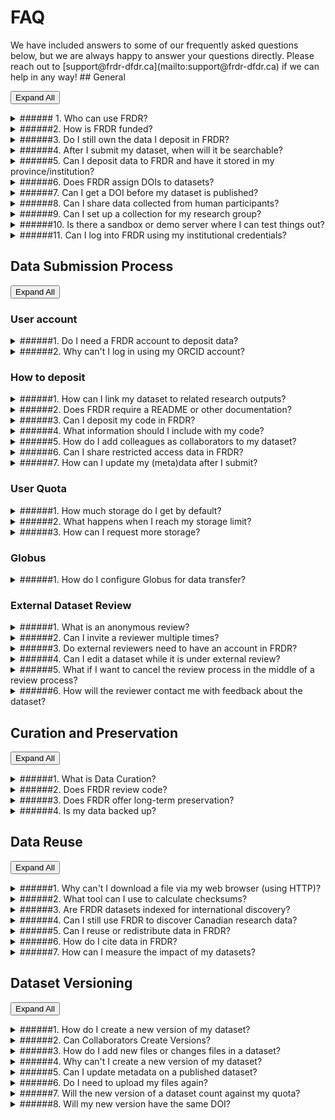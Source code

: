 <h1>FAQ</h1>
We have included answers to some of our frequently asked questions below, but we are always happy to answer your questions directly. Please reach out to [support@frdr-dfdr.ca](mailto:support@frdr-dfdr.ca) if we can help in any way!
## General

<button type="button" class="btn btn-sm expand-all-btn p-0 float-right">Expand All</button>

<details markdown="block">
<summary markdown="block">
###### 1. Who can use FRDR?
</summary>
Anyone may use FRDR to search for and download datasets.

Principal Investigators (PIs) from any research discipline, and their sponsored designates, may submit content to FRDR. PIs must be a faculty member, librarian, or community-based researcher at an institution or organization eligible to receive Tri-Agency funding, including Indigenous not-for-profit organizations eligible for funding from the Social Sciences and Humanities Research Council (SSHRC). PIs can sponsor designates to submit content on their behalf, including graduate and undergraduate students, data managers, non-research staff, external collaborators, postdoctoral fellows, and research assistants. Requests for deposit from other types of Canadian researchers (e.g. researchers affiliated with government or NGOs) who are not sponsored by a PI will be considered on a case-by-case basis.

Please refer to the [Data Submission Policy](/policies/en/data_submission/)  for more information.
</details>

<details markdown="block">
<summary markdown="block">
######2. How is FRDR funded?
</summary>

FRDR is funded by the Digital Research Alliance of Canada, a national not-for-profit funded by Innovation, Science, and Economic Development Canada with a mandate to support Digital Research Infrastructure activities nationally.
</details>

<details markdown="block">
<summary markdown="block">
######3. Do I still own the data I deposit in FRDR?
</summary>

Yes, you do. FRDR does not own the data you choose to publish in the repository. When you decide to deposit data within FRDR,  you grant FRDR permission to steward the copy of the data that was deposited in the repository, and you retain your ownership rights.  Please see our Data Submission Policy, [section 6.0 Rights and Ownership](/policies/en/data_submission/#60-rights-and-ownership) for further information.
</details>

<details markdown="block">
<summary markdown="block">
######4. After I submit my dataset, when will it be searchable?
</summary>

After you submit your dataset, it will go through our internal review, or curation process. This typically takes 2-5 business days. Once approved for publication, your DOI will be registered with DataCite and your data will be indexed for discovery, unless you have selected an embargo to delay discovery. 
</details>

<details markdown="block">
<summary markdown="block">
######5. Can I deposit data to FRDR and have it stored in my province/institution?
</summary>

Yes, a design feature of FRDR is that data storage locations can be “federated.” An institution can apply to host a storage group that will be added to FRDR. The institution does not need to be running FRDR, just a Globus endpoint. If you are a representative of an institution and would like to apply to host a storage group, please contact [support@frdr-dfdr.ca](mailto:support@frdr-dfdr.ca).
</details>

<details markdown="block">
<summary markdown="block">
######6. Does FRDR assign DOIs to datasets?
</summary>

Yes! Each dataset in FRDR is assigned a unique digital object identifier (DOI), which can be used to cite the data. The DOI will be registered with [DataCite](https://datacite.org/) when the dataset is published. 
</details>

<details markdown="block">
<summary markdown="block">
######7. Can I get a DOI before my dataset is published?
</summary>

As soon as you start a new deposit, the system will assign a DOI to your dataset. This DOI is unique to your deposit, and it will not change. You are welcome to share the DOI ahead of data publication, e.g., if you would like to include it in an associated manuscript, however, the DOI will not resolve (or be functional) until your dataset is published. 

Your DOI is listed under the dataset title in your publication dashboard.

<a href="/docs/img/screenshots/faq/DashboardDOI.png" class="screenshot-lightbox">
    <img src="/docs/img/screenshots/faq/DashboardDOI.png" alt="Screenshot showing Publication Dashboard page with DOI listed under the dataset title" class="screenshot"/>
</a>
If you are worried that your data are not in compliance with our terms of use (e.g., if you are redistributing content you obtained from an external source, or if you have potentially sensitive content), please contact us at [support@frdr-dfdr.ca](mailto:support@frdr-dfdr.ca). We can work with you to determine whether the DOI can be shared ahead of curation (our internal review process) and dataset publication. 
</details>

<details markdown="block">
<summary markdown="block">
######8. Can I share data collected from human participants? 
</summary>

FRDR accepts data about human participants when the appropriate permissions or approvals for data publishing and sharing are in place, such as participant consent for future use of the data or Research Ethics Board approval for data sharing.

FRDR does not currently accept restricted access data. All data will be publicly available and should be properly de-identified. FRDR will ask for a copy of the approved ethics application, consent form, or other relevant documentation to confirm the appropriate permissions or approvals for data publication and sharing are in place. 

If you have questions about whether a particular dataset may be published,  please consult the Research Ethics Board of record. For data which has already been collected, the [Tri-Agency Guidance on Depositing Existing Data in Public Repositories](https://ethics.gc.ca/eng/depositing_depots.html) may be helpful.
</details>

<details markdown="block">
<summary markdown="block">
######9. Can I set up a collection for my research group?
</summary>

FRDR is happy to create a collection for your research group, your lab, or data outputs of a specific research program. Please contact [support@frdr-dfdr.ca](mailto:support@frdr-dfdr.ca) to set up a consultation. 
</details>

<details markdown="block">
<summary markdown="block">
######10. Is there a sandbox or demo server where I can test things out?
</summary>

A [demo version](https://demo.frdr-dfdr.ca/repo/?locale=en) of the FRDR site is available for training and testing purposes. You are welcome to use this to walk through or demonstrate the submission process. No account is required to start a new deposit on the demo site, however, new deposits submitted on this server are not monitored by our staff, and will not be published. If you need us to publish your test deposit, please contact us at [support@frdr-dfdr.ca](mailto:support@frdr-dfdr.ca).

As much as possible, the demo will be kept up-to-date with the latest version of the FRDR platform. Please note that all data deposited into the demo will be considered "test" data and will only be available temporarily.
</details>

<details markdown="block">
<summary markdown="block">
######11. Can I log into FRDR using my institutional credentials?
</summary>

<b>Researchers:</b> When you first try to log in to FRDR you will end up at the Globus login page. If you find your institution in the dropdown list, you may be able to log in to FRDR using your home institution credentials.  If this does not work, your institution may not be releasing all of the information necessary - in which case you may be able to log into your ORCID account first using your home institution credentials, and then log into FRDR using ORCID.

<b>Institutional Identity Management Staff:</b> If you want to get direct institutional to Globus (and hence FRDR) working for your researchers, you will need to work with CANARIE to get your institution listed on the <a href="https://www.canarie.ca/identity/caf/participants/">CAF Participants</a> list with participation in the "Research and Scholarship Entity Category" checked. Without the R&S checkmark, log in to Globus will not work. You can start the process of getting your institution into this category by following the instructions on the <a href="https://www.canarie.ca/identity/fim/entity-categories/">Entity Categories</a> page. Click on the link "Join the R&S Entity Category".

</details>

## Data Submission Process

<button type="button" class="btn btn-sm expand-all-btn p-0 float-right">Expand All</button>

### User account

<details markdown="block">
<summary markdown="block">
######1. Do I need a FRDR account to deposit data?
</summary>

FRDR does require you to create an account before you can deposit data. You can [sign up](/repo/PublishDashboard) using your Institutional ID, Federation ID, ORCID, or a Globus ID. The first time you log into FRDR, you will be asked to provide information about your department (optional), your role within your organization, and your faculty Sponsor (if applicable). This will help us to verify that you are eligible to deposit in FRDR. Please refer to the [Before Depositing](before_depositing.md) for more information.
</details>

<details markdown="block">
<summary markdown="block">
######2. Why can't I log in using my ORCID account?
</summary>

An Adblocker Addon / Plugin may be blocking the ORCID or Globus website. The Adblocker either causes an error or it gets stuck logging in.

To confirm this is the issue, try disabling your Adblocker before logging in. To disable: click on your Adblocker icon in the top right corner of your browser then turn it off. Then try logging into FRDR with your ORCID account.If you are able to log in after disabling your Adblocker you will need to add Adblocker exceptions / whitelist to the following websites:

* [globus.org](https://www.globus.org/)
* [orcid.org](https://orcid.org/)
* [globusid.org](https://globusid.org/)
</details>

### How to deposit

<details markdown="block">
<summary markdown="block">
######1. How can I link my dataset to related research outputs?
</summary>

You can link your FRDR dataset to related publications, datasets, code, models, or other research output via the “Related Identifier” metadata element on the “Recommended Metadata” screen of the submission interface. Please use a DOI or another unique identifier or URL. For more information see the [Recommended Metadata](describing_your_data.md#recommended-metadata) section of the Describing your Data guide. We also recommend including your dataset DOI in any related publication (in the references section or a data availability statement).

To add links to related research outputs after your dataset has been submitted, please contact [support@frdr-dfdr.ca](mailto:support@frdr-dfdr.ca).
</details>

<details markdown="block">
<summary markdown="block">
######2. Does FRDR require a README or other documentation?
</summary>

Documentation will provide context for your data, and we strongly recommend that you include a README, acodebook or other documentation to ensure your data can be understood and interpreted correctly over time!

For further guidance and a README template, please see [Documenting Your Submission](preparing_your_data.md#documenting-your-submission). Our curation team is also happy to work with you to create documentation for your dataset. Please reach out to [support@frdr-dfdr.ca](mailto:support@frdr-dfdr.ca) if you would like assistance. 
</details>

<details markdown="block">
<summary markdown="block">
######3. Can I deposit my code in FRDR?
</summary>

You are welcome to include code or scripts you used to process or analyze your data alongside that data in FRDR, however, you may wish to use a repository that is purpose built for code and software with version control and software-appropriate license options. Depending on your use case (e.g., if you are still actively developing your code), platform like GitHub, GitLab or Bitbucket may be more appropriate.

If you would like a DOI for your software, code can be pushed from GitHub to Zenodo. Information about that process is available in [GitHub docs](https://docs.github.com/en/repositories/archiving-a-github-repository/referencing-and-citing-content). Once a GitHub repository is hooked to Zenodo, new releases in GitHub will automatically trigger a new version in Zenodo. Most publicly available repositories can also be pushed to the Software Heritage Archive, which will provide you with a unique identifier called a SWHID that you can use to cite specific versions of your code. See their webpage “[Save and Reference Research Software](https://www.softwareheritage.org/save-and-reference-research-software/)” for more details.

You can use the “Related Identifier” metadata element in FRDR to link from your dataset to your code, model, software, or other research outputs where they are published. If you are questioning whether to include code or software with your data in FRDR, you are welcome to reach out to [support@frdr-dfdr.ca](mailto:support@frdr-dfdr.ca).
</details>

<details markdown="block">
<summary markdown="block">
######4. What information should I include with my code?
</summary>

Code that is self-describing or well commented may remain more useful over time. Comments should be concise and clear and describe the intention of the line(s) of code that follow, OR the code itself may be expressive (can be understood by humans and machines). If you are depositing code or script files in FRDR, please consider including the following information:

* Header information such as author, version number, filename, license, sources the code was derived from
* Information about the function or purpose of the code
* Information about how to run the code, the required input and expected output. If there are multiple script files, the order in which they are run should be clear.
* A list of required software packages and dependencies
* Information about the environment in which the code was developed and/or can be run

You may add this information to your README file, a requirements.txt file, and/or include it as header information or comments directly in your code files.
</details>

<details markdown="block">
<summary markdown="block">
######5. How do I add colleagues as collaborators to my dataset?
</summary>

You can add collaborators to your “In Progress” submissions. To do so, enter the email associated with their FRDR account on the “Collaborator” tab of the submission interface, and assign them permission to edit metadata, to add or remove data files, and/or to submit the dataset, then click “Invite”. 

An email invitation will be sent to your collaborator. Once they have accepted your invitation, the dataset will also appear in their publication dashboard, and they will have permission to view or edit the dataset based on what you selected. You can update collaborator permissions, or remove collaborators at any time. 

Note: Collaborators must have an account in FRDR. If you wish to share data with a journal editor, international colleague, or someone who cannot create a FRDR account, please use the “External Review” option. External reviewers will have permission to view data files and a subset of your metadata, but cannot make changes.
</details>

<details markdown="block">
<summary markdown="block">
######6. Can I share restricted access data in FRDR?
</summary>

FRDR allows temporary embargoes to protect data from download, however, at this time, all data in FRDR will eventually be made publicly available. Please only deposit data that you collected or generated, or that you have permission to share or redistribute. Please remove any identifying information or other sensitive content before you upload files into the repository, and review any consent forms, research contracts, data sharing agreements, etc. that you may have signed or asked study participants to sign. 

Please see our [Terms of Use](/policies/en/terms_of_use/), specifically section 3.0 Submitter Responsibilities for further information.
</details>

<details markdown="block">
<summary markdown="block">
######7. How can I update my (meta)data after I submit?
</summary>

Once your dataset is published, it is part of the scholarly record, and our curation team will need to assist with any changes. We can update metadata or add links to related research outputs on your behalf, and we will work with you to ensure that any changes made to the  data file set are transparent. To request changes, please send an email to [support@frdr-dfdr.ca](mailto:support@frdr-dfdr.ca).
</details>

### User Quota

<details markdown="block">
<summary markdown="block">
######1. How much storage do I get by default?
</summary>

You will have access to 1 TB of curated storage by default. If you think you will need additional storage, please contact [support@frdr-dfdr.ca](mailto:support@frdr-dfdr.ca).

_NOTE: File sizes are computed using SI units, where 1000 B equals 1 kB, 1000 kB equals 1 MB, and so forth._
</details>

<details markdown="block">
<summary markdown="block">
######2. What happens when I reach my storage limit?
</summary>

When a user reaches their quota in a collection, the following will happen:

* All items that they have permission to deposit to in this collection will have their Globus permissions changed to remove their write access (including their own in progress items, and items on which they are a collaborator).
* All incoming Globus transfers to items in this collection for this user will be paused.
* HTTPS file upload will be disabled for items in this collection for this user, although any uploads that are currently in progress will not be interrupted.
* An email may be sent to the user and to the curators (as defined in the quota policy), explaining that the user has reached their quota and also showing the total amount of collection quota remaining.
</details>

<details markdown="block">
<summary markdown="block">
######3. How can I request more storage?
</summary>

If you have reached your quota limit, or believe an extension on quota is required for a collection, please contact [support@frdr-dfdr.ca](mailto:support@frdr-dfdr.ca).
</details>

### Globus

<details markdown="block">
<summary markdown="block">
######1. How do I configure Globus for data transfer?
</summary>

To transfer the data from your personal computer, you will need to install and configure Globus on your personal computer. You will be asked to select which directories on your personal computer Globus can access. By default Globus will have access to your home directory, but we strongly recommend creating a folder to use as your working directory (e.g., FRDR or FRDR-submissions) and only giving Globus permission to read and write into that directory. Globus will be able to access that folder, and any subdirectories you create within it. 

To configure Globus: 

1. Right click on the Globus icon and select ‘Options’ (PC) or ‘Preferences’ (Mac). 
2. Select ‘Access’ and choose which files or folders will be accessible to Globus for file transferring (downloading and uploading).  
3. You can add or remove directories using the + and - symbols. 
4. You can give Globus permission to access multiple directories, including an external hard drive, and you can switch between the directories depending on the requirement. For instance, if you want to switch to your external hard drive to download a large size dataset.
5. Click ‘Save’.  Any changes you make are not made permanent until you press the "Save" button.
</details>

### External Dataset Review

<details markdown="block">
<summary markdown="block">
######1. What is an anonymous review?
</summary>

In an anonymous review, identifying information about you will not be shared with peer-reviewers. 

FRDR will automatically mask certain metadata fields, such as author names and author affiliations, and you will have the option to hide other fields that may be identifying, such as funder award number, usage notes, and contributor fields. It is your responsibility  to ensure that you have not included identifying information in your data files or README. We recommend including your manuscript title and number in the anonymous review invitation.  

</details>

<details markdown="block">
<summary markdown="block">
######2. Can I invite a reviewer multiple times?
</summary>

Yes, you can send a reviewer multiple invitations to review your dataset as long as they have not rejected an invitation to review. If an invitation was prematurely rejected, or rejected by mistake, and you need to send another invitation, please <a href="/repo/contactus">contact us</a> for assistance.
</details>

<details markdown="block">
<summary markdown="block">
######3. Do external reviewers need to have an account in FRDR?
</summary>

If you have opted to use the “private for peer-review” feature in FRDR, you will have the opportunity to add external reviewers. External reviewers will have access to your dataset before it is publicly available. These reviewers do not need to create accounts in FRDR, rather, they will have a special link that allows them to view your data files and a portion of your metadata record.
</details>

<details markdown="block">
<summary markdown="block">
######4. Can I edit a dataset while it is under external review?
</summary>

Your dataset can be edited while it is under external review, however, you will need to work with a member of our curation team to implement changes. To request changes to the metadata record or the data files, please log in. Your datasets in review will be listed in the “Under Embargo” tab on your FRDR publication dashboard. Click the “Revise” button next to the dataset title. From there, you can initiate modifications to the embargo, metadata, and files as needed. If you wish to provide additional notes to the curator, you have the option to do so. Once you have submitted the form, your request will be sent to the curation team with the details of what needs to be changed.
</details>

<details markdown="block">
<summary markdown="block">
######5. What if I want to cancel the review process in the middle of a review process?
</summary>

You can terminate the review process at any time. To do so, please log in and find your dataset listed in the “Under Embargo” tab of your publication dashboard. Where “current reviewers” are listed, click on the ‘Remove’ option next to the reviewer’s contact details. The reviewer will lose access to the dataset. You will have the option to send an email notification to the reviewer to let them know the review request has been suspended.
</details>

<details markdown="block">
<summary markdown="block">
######6. How will the reviewer contact me with feedback about the dataset?
</summary>

Reviewers will not have access to your contact information within FRDR. Instead, we encourage reviewers and submitters to establish a separate communication channel outside of the FRDR platform for exchanging feedback. This way, reviewers can reach out to you directly if needed. Please note that for anonymous reviews, identifying information will not be available to the reviewers within the FRDR platform, and you should share feedback directly with the journal editor. 
</details>

## Curation and Preservation

<button type="button" class="btn btn-sm expand-all-btn p-0 float-right">Expand All</button>

<details markdown="block">
<summary markdown="block">
######1. What is Data Curation?
</summary>

Data curation is the active management of research data as it is created, maintained, used, archived, shared, and reused. It is an iterative process that adds value to scholarship by optimizing datasets for current use, as well as future discovery and reuse.

Your dataset will be reviewed by a member of the FRDR curation team ahead of publication to help ensure compliance with FRDR terms of use, and to improve the findability, accessibility, and reusability of your dataset. Curators may:

* Work with you to create documentation and metadata to explain and contextualize your data
* Augment metadata to increase discoverability
* Help select an appropriate license for your dataset
* Recommend formats appropriate for short and long-term accessibility
* Perform quality assurance through metadata inspection, file audit, and code review
* Link datasets to related research outputs (e.g., associated research papers or code) and grant information

For further information, please see our guidance on [preparing your data](preparing_your_data.md) for deposit. If you have questions about the curation process, or would like to consult with a curator ahead of data deposit, please contact us at [support@frdr-dfdr.ca](mailto:support@frdr-dfdr.ca).
</details>

<details markdown="block">
<summary markdown="block">
######2. Does FRDR review code?
</summary>

FRDR curators will look at code and scripts that are included with your data, however, we do not currently have capacity to engage in results reproduction. That is, we cannot run your code to try to reproduce outputs or confirm the results of your analyses. 

We may try to run code and provide feedback on any issues we encounter (e.g., is there an unreported dependency that was installed in the development environment that causes the code to stall on another machine). Curators may make suggestions about adding comments, licensing information, or other context to help ensure usefulness of the code over time. If a portion of  your code was written by a third-party source, we may check to confirm that the license selected for the code deposited in FRDR is not more permissive than the license assigned to the source code.
</details>

<details markdown="block">
<summary markdown="block">
######3. Does FRDR offer long-term preservation?
</summary>

FRDR offers bit-level preservation for all data deposits, with the ability to perform additional activities in support of long-term preservation. 

FRDR uses [Archivematica](https://www.archivematica.org/en/) to create Archival Information Packages (AIPs) for datasets that have been selected to undergo long-term preservation processes. The AIP includes an Archivematica-generated METS file with PREMIS metadata, the FRDR metadata.csv, data and licence files, and checksum.sha256 files. For more information, see the “[Preservation](after_depositing.md#preservation)” section in the After Depositing guide.

In order to ensure all datasets submitted to FRDR are preserved where appropriate, FRDR has implemented an appraisal process to ensure long-term access is managed responsibly and sustainably. All datasets deposited with FRDR will be considered for long-term preservation. Please note that the repository appraisal process takes documentation and file format into account, and datasets lacking adequate documentation or stored in proprietary formats may not be selected for long-term preservation activities or may be reappraised in future. Datasets not selected for long-term preservation will continue to be accessible via FRDR as per the [Data Retention and Deaccession Policy](/policies/en/data_retention/) and [Terms of Use](/policies/en/terms_of_use/).

Depositors can contribute to the appraisal process during submission by answering an optional question regarding the long-term value of their dataset. For more information, see the instructions for “[Requesting Long-term Preservation](depositing_data.md#requesting-long-term-preservation)” in the Depositing Data guide.
</details>

<details markdown="block">
<summary markdown="block">
######4. Is my data backed up?
</summary>

Yes, we retain three copies of all data deposited to FRDR. One copy is stored on disk at a data centre in Burnaby, BC, one copy is stored on disk at a data centre in Waterloon, ON, and one copy is stored on tape in Burnaby, BC. There may be additional copies of published datasets in our long term preservation storage in Toronto, ON. We perform montly backup verification, comparing data on tape to data on disk. Data is retained on tape for 90 days after it is deleted.  We perform yearly verification of our backup procedures. If you have any questions about the backup and retention of data in FRDR, please contact us at [support@frdr-dfdr.ca](mailto:support@frdr-dfdr.ca).
</details>

## Data Reuse

<button type="button" class="btn btn-sm expand-all-btn p-0 float-right">Expand All</button>

<details markdown="block">
<summary markdown="block">
######1. Why can't I download a file via my web browser (using HTTP)?
</summary>

It might be for a few reasons:

* A browser cannot download a folder or hierarchy via HTTP. You will need to download files individually.
* We have a maximum file size of 10 GB for HTTP download. For files larger than 10GB, please use Globus to transfer the file to your endpoint (local machine, external hard drive, server, etc.). 
</details>

<details markdown="block">
<summary markdown="block">
######2. What tool can I use to calculate checksums?
</summary>

Users can download a frdr-checksums-and-filetypes.md file from the FRDR interface for each dataset and independently validate data files at any time.

There is a free tool to calculate SHA-256 checksums here: https://quickhash-gui.org/
</details>

<details markdown="block">
<summary markdown="block">
######3. Are FRDR datasets indexed for international discovery?
</summary>

FRDR datasets are indexed for discovery in [Lunaris](https://www.lunaris.ca/en), [Google Dataset Search](https://datasetsearch.research.google.com/), [OpenAIRE](https://explore.openaire.eu/search/find/research-outcomes?type=%22datasets%22), [DataCite](https://search.datacite.org/), ProQuest, and others. FRDR metadata are also exposed for harvest (and discovery) via an OAI-PMH feed, so data may be discoverable on other platforms.
</details>

<details markdown="block">
<summary markdown="block">
######4. Can I still use FRDR to discover Canadian research data?
</summary>

You can search for datasets published in FRDR using the FRDR search interface. To search across Canadian data repositories, including datasets published in FRDR, please visit the Lunaris website at: https://www.lunaris.ca/en 
</details>

<details markdown="block">
<summary markdown="block">
######5. Can I reuse or redistribute data in FRDR?
</summary>

You are free to download and use data in FRDR, however certain restrictions may apply (e.g., attribution may be required if you publish the results of an analysis, or data may be available for non-commercial use only). **Each dataset in FRDR is licensed individually**. You can find the access terms on the dataset landing page, directly below the ‘download dataset’ button, and further information may be included in the usage notes on the dataset landing page, or in the README.

**Please cite any datasets you use!** You can find a recommended citation at the bottom of each dataset landing page.

Please see our [Access and Reuse Policy](/policies/en/access_reuse/) for further information. If you have questions about the terms assigned to a specific dataset, please contact us at [support@frdr-dfdr.ca](mailto:support@frdr-dfdr.ca) and provide the dataset DOI.
</details>

<details markdown="block">
<summary markdown="block">
######6. How do I cite data in FRDR?
</summary>
We display a recommended citation at the bottom of each dataset landing page. We recommend including author names, dataset title, publication year, repository name, and the dataset DOI in your citation. You may also wish to include the version number of the dataset you used if multiple versions are available, and/or the date you accessed the dataset. E.g.,

Author AA, Author B, Author C. (2023). This is the dataset title. Version 1. Federated Research Data Repository. https://doi.org/10.20383/102.0NNN. Accessed 4 February, 2023.
</details>

<details markdown="block">
<summary markdown="block">
######7. How can I measure the impact of my datasets?
</summary>
Various statistics are available for data submitted to FRDR, including the number of views and file downloads. To access these stats, navigate to the dataset landing page and click the “View item statistics” button at the bottom of the record.
</details>

## Dataset Versioning

<button type="button" class="btn btn-sm expand-all-btn p-0 float-right">Expand All</button>

<details markdown="block">
<summary markdown="block">
######1. How do I create a new version of my dataset?
</summary>

You can create a new version of a published dataset from your Dashboard or from the landing page of the dataset you would like to update, as outlined in our documentation at [Create a new Dataset Version](/docs/en/create_new_version/#create-a-new-dataset-version). In both cases, you must be logged in to your FRDR account.

</details>

<details markdown="block">
<summary markdown="block">
######2. Can Collaborators Create Versions?
</summary>

At this time only the individual who initiated the original deposit can create a new version. In the future, we plan to extend the functionality to also allow collaborators to initiate a new version.
</details>

<details markdown="block">
<summary markdown="block">
######3. How do I add new files or changes files in a dataset?
</summary>

If you need to update files in a published dataset, you can create a new version. The steps are outlined in our documentation at [Create a New Dataset Version](/docs/en/create_new_version/#create-a-new-dataset-version). If your dataset is under embargo or in external review (i.e., not yet publicly available), please contact us at [support@frdr-dfdr.ca](mailto:support@frdr-dfdr.ca) for assistance.
</details>

<details markdown="block">
<summary markdown="block">
######4. Why can't I create a new version of my dataset?
</summary>

Only published datasets that are publicly available (i.e., not under embargo or in external review) can be versioned. If you need to update an item that is not publicly available, please contact us at support@frdr-dfdr.ca and a member of our service team will assist you.

If your dataset is public, and you started the versioning process but are still waiting for permission to edit your file set, please contact us at [support@frdr-dfdr.ca](mailto:support@frdr-dfdr.ca). Depending on the size and complexity of your dataset, it may take time for FRDR to copy your dataset for versioning, but we are happy to check on the status.

</details>

<details markdown="block">
<summary markdown="block">
######5. Can I update metadata on a published dataset?
</summary>

If you are changing the file set as part of a new version, you will also have the opportunity to update the metadata record. However, if only metadata changes are required (e.g., to link to a published article, change author order, augment the dataset description), please contact us at [support@frdr-dfdr.ca](mailto:support@frdr-dfdr.ca). A curator will assist you with these changes, and no new version is required.
</details>

<details markdown="block">
<summary markdown="block">
######6. Do I need to upload my files again?
</summary>

All files from the previous version will be copied into the new version of your dataset, and you will have permission to edit this new copy. There is no need to re-upload files that have not changed. You can focus solely on adding new files that were not part of the previous version, removing files that are no longer necessary, and replacing those files that were modified or changed for your new version.
If you are changing many files, we recommend using Globus settings, found in the Globus File Manager screen under “Transfer & Timer Options”, to help manage your updates. Please reach out to us at [support@frdr-dfdr.ca](mailto:support@frdr-dfdr.ca) with questions, or if you would like to discuss anything before implementing your changes!
</details>

<details markdown="block">
<summary markdown="block">
######7. Will the new version of a dataset count against my quota?
</summary>

Yes. Until your new version is approved for publication, it will count against your FRDR quota (your storage allocation). After your new version is published, only those files that were changed or added to the new version will count against your allocation. Files that are identical to those in the previous version will not further reduce your quota. 
You can check your remaining quota in your Dashboard. If your dataset is large, you have a substantial number of changes, or you are otherwise worried you will exceed your quota during the versioning process, please contact [support@frdr-dfdr.ca](mailto:support@frdr-dfdr.ca) for assistance.
</details>

<details markdown="block">
<summary markdown="block">
######8. Will my new version have the same DOI?
</summary>

Your new version will be assigned a new DOI, but your original DOI will continue to function and will lead to the original version of your dataset. FRDR will add a banner to the top of the original data landing page to direct end-users to the most recent version of your dataset. We will also link versions in the metadata record and display a version history table on each data landing page that lists the available versions and a summary of changes.
</details>

